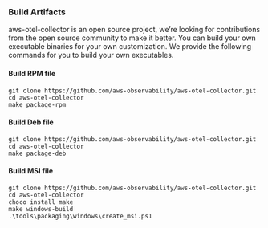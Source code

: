 ### Build Artifacts

aws-otel-collector is an open source project, we’re looking for contributions from the open source community to make it better. You can build your own executable binaries for your own customization. We provide the following commands for you to build your own executables.

#### Build RPM file
```
git clone https://github.com/aws-observability/aws-otel-collector.git  
cd aws-otel-collector
make package-rpm
```

#### Build Deb file
```
git clone https://github.com/aws-observability/aws-otel-collector.git  
cd aws-otel-collector
make package-deb
```

#### Build MSI file
```
git clone https://github.com/aws-observability/aws-otel-collector.git  
cd aws-otel-collector
choco install make
make windows-build
.\tools\packaging\windows\create_msi.ps1 
```
